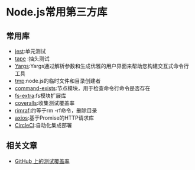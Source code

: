 # Node.js常用第三方库

## 常用库

- [jest](https://github.com/facebook/jest):单元测试
- [tape](https://github.com/substack/tape) :抽头测试
- [Yargs](https://github.com/yargs/yargs):Yargs通过解析参数和生成优雅的用户界面来帮助您构建交互式命令行工具
- [tmp](https://github.com/raszi/node-tmp):node.js的临时文件和目录创建者
- [command-exists](https://github.com/mathisonian/command-exists):节点模块，用于检查命令行命令是否存在
- [fs-extra](https://www.npmjs.com/package/fs-extra):fs模块扩展库
- [coveralls](https://github.com/nickmerwin/node-coveralls):收集测试覆盖率
- [rimraf](https://www.npmjs.com/package/rimraf):约等于rm -rf命令，删除目录
- [axios](https://github.com/axios/axios):基于Promise的HTTP请求库
- [CircleCI](https://circleci.com/):自动化集成部署

## 相关文章

- [GitHub 上的测试覆盖率](http://blog.xcatliu.com/2017/03/12/test_coverage_for_github/)